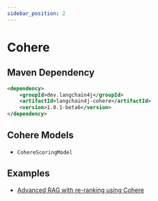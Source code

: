```yaml
---
sidebar_position: 2
---
```


# Cohere

## Maven Dependency

```xml
<dependency>
    <groupId>dev.langchain4j</groupId>
    <artifactId>langchain4j-cohere</artifactId>
    <version>1.0.1-beta6</version>
</dependency>
```


## Cohere Models

- `CohereScoringModel`


## Examples
- [Advanced RAG with re-ranking using Cohere](https://github.com/langchain4j/langchain4j-examples/blob/main/rag-examples/src/main/java/_3_advanced/_03_Advanced_RAG_with_ReRanking_Example.java)
